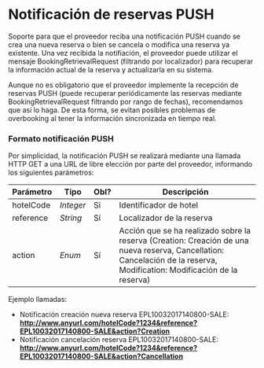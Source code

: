 # Notificación de reservas PUSH

Soporte para que el proveedor reciba una notificación PUSH cuando se crea una nueva reserva o bien se cancela o modifica
una reserva ya existente. Una vez recibida la notifiación, el proveedor puede utilizar el mensaje BookingRetrievalRequest 
(filtrando por localizador) para recuperar la información actual de la reserva y actualizarla en su sistema.

<aside class="notice">
Aunque no es obligatorio que el proveedor implemente la recepción de reservas PUSH 
(puede recuperar periódicamente las reservas mediante BookingRetrievalRequest filtrando por rango de fechas), recomendamos que así lo haga.
De esta forma, se evitan posibles problemas de overbooking al tener la información sincronizada en tiempo real.
</aside>


### Formato notificación PUSH

Por simplicidad, la notificación PUSH se realizará mediante una llamada HTTP GET a una URL de libre elección por parte del proveedor, informando los siguientes parámetros:

Parámetro | Tipo | Obl? |  Descripción
--------- | ----------- | ----------- | -----------
hotelCode | *Integer* | Sí | Identificador de hotel
reference | *String* | Sí |Localizador de la reserva
action | *Enum* | Sí |Acción que se ha realizado sobre la reserva (Creation: Creación de una nueva reserva, Cancellation: Cancelación de la reserva, Modification: Modificación de la reserva)

Ejemplo llamadas:

- Notificación creación nueva reserva EPL10032017140800-SALE: **http://www.anyurl.com/hotelCode?1234&reference?EPL10032017140800-SALE&action?Creation**
- Notificación cancelación reserva EPL10032017140800-SALE: **http://www.anyurl.com/hotelCode?1234&reference?EPL10032017140800-SALE&action?Cancellation**
 
 